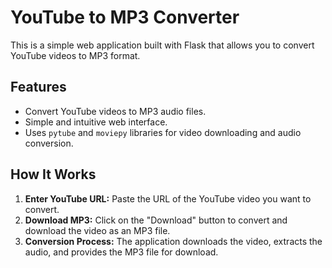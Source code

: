 # YouTube to MP3 Converter

This is a simple web application built with Flask that allows you to convert YouTube videos to MP3 format.

## Features

- Convert YouTube videos to MP3 audio files.
- Simple and intuitive web interface.
- Uses `pytube` and `moviepy` libraries for video downloading and audio conversion.

## How It Works

1. **Enter YouTube URL:** Paste the URL of the YouTube video you want to convert.
2. **Download MP3:** Click on the "Download" button to convert and download the video as an MP3 file.
3. **Conversion Process:** The application downloads the video, extracts the audio, and provides the MP3 file for download.
